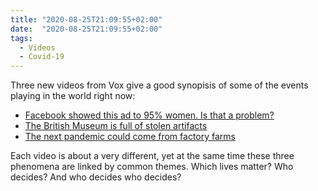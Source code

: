 ```yaml
---
title: "2020-08-25T21:09:55+02:00"
date:  "2020-08-25T21:09:55+02:00"
tags:
  - Videos
  - Covid-19
---
```


Three new videos from Vox give a good synopisis of some of the events playing in the world right now:

* [Facebook showed this ad to 95% women. Is that a problem?](https://www.youtube.com/watch?v=2wVPyiyukQc)
* [The British Museum is full of stolen artifacts](https://www.youtube.com/watch?v=hoTxiRWrvp8)
* [The next pandemic could come from factory farms](https://www.youtube.com/watch?v=hwuujiHvduc)

Each video is about a very different, yet at the same time these three phenomena are linked by common themes. Which lives matter? Who decides? And who decides who decides?
